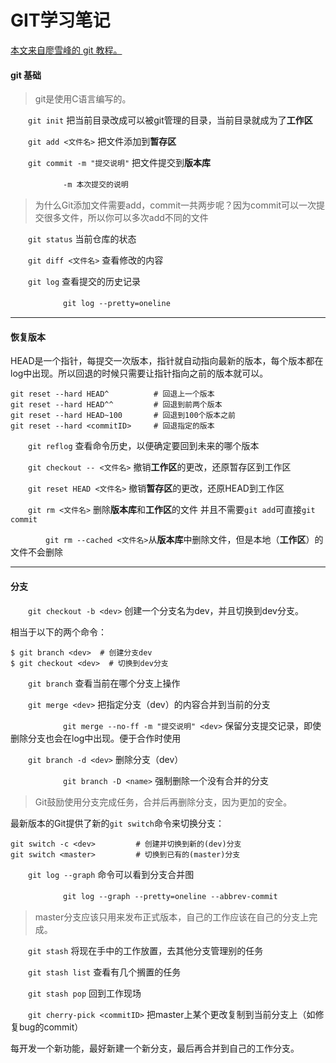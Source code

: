 # GIT学习笔记

[本文来自廖雪峰的 git 教程。](https://www.liaoxuefeng.com/wiki/896043488029600)

#### git 基础

>git是使用C语言编写的。

　　`git init` 把当前目录改成可以被git管理的目录，当前目录就成为了**工作区**

　　`git add <文件名>` 把文件添加到**暂存区**

　　`git commit -m "提交说明"` 把文件提交到**版本库**

　　　　　　`-m 本次提交的说明`

> 为什么Git添加文件需要add，commit一共两步呢？因为commit可以一次提交很多文件，所以你可以多次add不同的文件

　　`git status` 当前仓库的状态

　　`git diff <文件名>` 查看修改的内容

　　`git log` 查看提交的历史记录

　　　　　　`git log --pretty=oneline` 

---

#### 恢复版本

HEAD是一个指针，每提交一次版本，指针就自动指向最新的版本，每个版本都在log中出现。所以回退的时候只需要让指针指向之前的版本就可以。

```shell
git reset --hard HEAD^ 			# 回退上一个版本
git reset --hard HEAD^^ 		# 回退到前两个版本
git reset --hard HEAD~100 		# 回退到100个版本之前
git reset --hard <commitID> 	# 回退指定的版本
```

　　`git reflog` 查看命令历史，以便确定要回到未来的哪个版本

　　`git checkout -- <文件名>`  撤销**工作区**的更改，还原暂存区到工作区

　　`git reset HEAD <文件名>`  撤销**暂存区**的更改，还原HEAD到工作区

　　`git rm <文件名>`  删除**版本库**和**工作区**的文件 并且不需要`git add`可直接`git commit`

　　　　`git rm --cached <文件名>`从**版本库**中删除文件，但是本地（**工作区**）的文件不会删除

---

#### 分支

　　`git checkout -b <dev>`  创建一个分支名为dev，并且切换到dev分支。

相当于以下的两个命令：

```shell
$ git branch <dev>  # 创建分支dev
$ git checkout <dev>  # 切换到dev分支
```

　　`git branch` 查看当前在哪个分支上操作

　　`git merge <dev>`  把指定分支（dev）的内容合并到当前的分支

　　　　　　`git merge --no-ff -m "提交说明" <dev>` 保留分支提交记录，即使删除分支也会在log中出现。便于合作时使用

　　`git branch -d <dev>`  删除分支（dev）

　　　　　　`git branch -D <name>` 强制删除一个没有合并的分支

> Git鼓励使用分支完成任务，合并后再删除分支，因为更加的安全。

最新版本的Git提供了新的`git switch`命令来切换分支：

```shell
git switch -c <dev>  		# 创建并切换到新的(dev)分支
git switch <master> 		# 切换到已有的(master)分支
```

　　`git log --graph`  命令可以看到分支合并图

　　　　　　`git log --graph --pretty=oneline --abbrev-commit`

> master分支应该只用来发布正式版本，自己的工作应该在自己的分支上完成。

　　`git stash` 将现在手中的工作放置，去其他分支管理别的任务

　　`git stash list` 查看有几个搁置的任务

　　`git stash pop` 回到工作现场

　　`git cherry-pick <commitID>` 把master上某个更改复制到当前分支上（如修复bug的commit）

每开发一个新功能，最好新建一个新分支，最后再合并到自己的工作分支。

